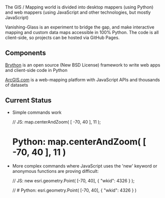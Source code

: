 The GIS / Mapping world is divided into desktop mappers (using Python) and web mappers (using JavaScript and other technologies, but mostly JavaScript)

Vanishing-Glass is an experiment to bridge the gap, and make interactive mapping and custom data maps accessible in 100% Python. The code is all client-side,
so projects can be hosted via GitHub Pages.

<h2>Components</h2>

<a href="http:/brython.info">Brython</a> is an open source (New BSD License) framework to write web apps and client-side code in Python

<a href="http://arcgis.com">ArcGIS.com</a> is a web-mapping platform with JavaScript APIs and thousands of datasets

<h2>Current Status</h2>

* Simple commands work

     // JS: map.centerAndZoom( [ -70, 40 ], 11 );
     
     # Python: map.centerAndZoom( [ -70, 40 ], 11 )

* More complex commands where JavaScript uses the 'new' keyword or anonymous functions are proving difficult:

     // JS: new esri.geometry.Point( [-70, 40], { "wkid": 4326 } );
     
     // # Python: esri.geometry.Point( [-70, 40], { "wkid": 4326 } )
